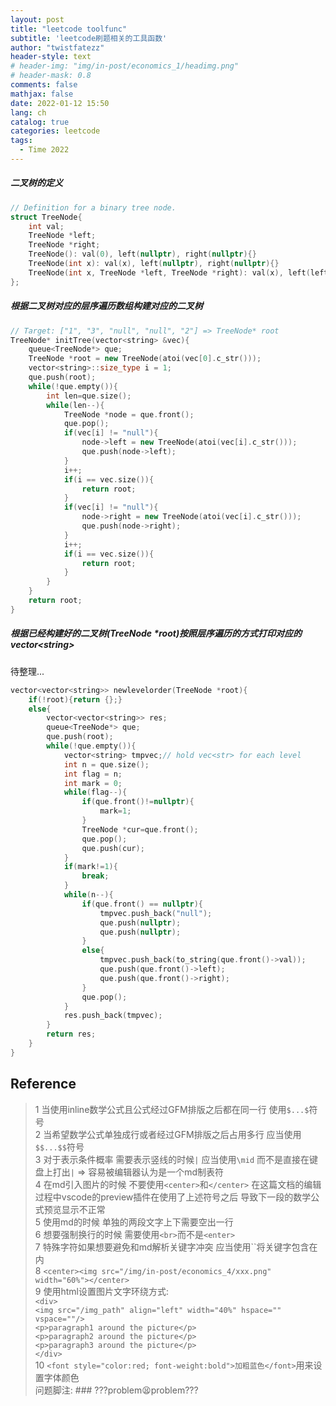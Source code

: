 ```yaml
---
layout: post
title: "leetcode toolfunc"
subtitle: 'leetcode刷题相关的工具函数' 
author: "twistfatezz"
header-style: text
# header-img: "img/in-post/economics_1/headimg.png"
# header-mask: 0.8
comments: false 
mathjax: false 
date: 2022-01-12 15:50
lang: ch 
catalog: true 
categories: leetcode 
tags:
  - Time 2022
---
```

##### 二叉树的定义
```cpp
// Definition for a binary tree node.
struct TreeNode{
    int val;
    TreeNode *left;
    TreeNode *right;
    TreeNode(): val(0), left(nullptr), right(nullptr){}
    TreeNode(int x): val(x), left(nullptr), right(nullptr){}
    TreeNode(int x, TreeNode *left, TreeNode *right): val(x), left(left), right(right){}
};
```

##### 根据二叉树对应的层序遍历数组构建对应的二叉树
```cpp
// Target: ["1", "3", "null", "null", "2"] => TreeNode* root 
TreeNode* initTree(vector<string> &vec){
    queue<TreeNode*> que;
    TreeNode *root = new TreeNode(atoi(vec[0].c_str()));
    vector<string>::size_type i = 1;
    que.push(root);
    while(!que.empty()){
        int len=que.size();
        while(len--){
            TreeNode *node = que.front();
            que.pop();
            if(vec[i] != "null"){
                node->left = new TreeNode(atoi(vec[i].c_str()));
                que.push(node->left);
            }
            i++;
            if(i == vec.size()){
                return root;
            }
            if(vec[i] != "null"){
                node->right = new TreeNode(atoi(vec[i].c_str()));
                que.push(node->right);
            }
            i++;
            if(i == vec.size()){
                return root;
            }
        }
    }
    return root;
}
```

##### 根据已经构建好的二叉树(TreeNode \*root)按照层序遍历的方式打印对应的vector\<string\>
待整理...
```cpp
vector<vector<string>> newlevelorder(TreeNode *root){
    if(!root){return {};}
    else{
        vector<vector<string>> res;
        queue<TreeNode*> que;
        que.push(root);
        while(!que.empty()){
            vector<string> tmpvec;// hold vec<str> for each level
            int n = que.size();
            int flag = n;
            int mark = 0;
            while(flag--){
                if(que.front()!=nullptr){
                    mark=1; 
                }
                TreeNode *cur=que.front();
                que.pop();
                que.push(cur);
            }
            if(mark!=1){
                break;
            }
            while(n--){
                if(que.front() == nullptr){
                    tmpvec.push_back("null");
                    que.push(nullptr);
                    que.push(nullptr);
                }
                else{
                    tmpvec.push_back(to_string(que.front()->val));
                    que.push(que.front()->left);
                    que.push(que.front()->right);
                }
                que.pop();
            }
            res.push_back(tmpvec);
        }
        return res;
    }
}
```

## Reference

> 1 当使用inline数学公式且公式经过GFM排版之后都在同一行 使用`$...$`符号<br>
> 2 当希望数学公式单独成行或者经过GFM排版之后占用多行 应当使用`$$...$$`符号<br>
> 3 对于表示条件概率 需要表示竖线的时候`|` 应当使用`\mid` 而不是直接在键盘上打出`|` => 容易被编辑器认为是一个md制表符<br>
> 4 在md引入图片的时候 不要使用`<center>`和`</center>` 在这篇文档的编辑过程中vscode的preview插件在使用了上述符号之后 导致下一段的数学公式预览显示不正常<br>
> 5 使用md的时候 单独的两段文字上下需要空出一行<br>
> 6 想要强制换行的时候 需要使用`<br>`而不是`<enter>`<br>
> 7 特殊字符如果想要避免和md解析关键字冲突 应当使用\`\`将关键字包含在内 <br>
> 8 `<center><img src="/img/in-post/economics_4/xxx.png" width="60%"></center>` <br>
> 9 使用html设置图片文字环绕方式: <br>
    `<div>` <br>
        `<img src="/img_path" align="left" width="40%" hspace="" vspace=""/>` <br>
        `<p>paragraph1 around the picture</p>` <br>
        `<p>paragraph2 around the picture</p>` <br>
        `<p>paragraph3 around the picture</p>` <br>
    `</div>` <br>
> 10 `<font style="color:red; font-weight:bold">加粗蓝色</font>`用来设置字体颜色 <br>
> 问题脚注: ### ???problem😫problem???
